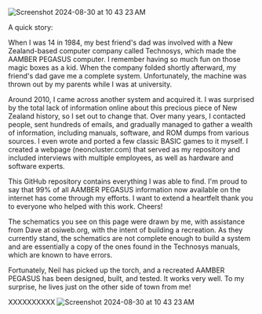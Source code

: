 
![Screenshot 2024-08-30 at 10 43 23 AM](https://github.com/user-attachments/assets/9177ab51-449e-42c7-aac5-f42e6c804f5c)

A quick story:

When I was 14 in 1984, my best friend's dad was involved with a New Zealand-based computer company called Technosys, which made the AAMBER PEGASUS computer. I remember having so much fun on those magic boxes as a kid. When the company folded shortly afterward, my friend's dad gave me a complete system. Unfortunately, the machine was thrown out by my parents while I was at university.

Around 2010, I came across another system and acquired it. I was surprised by the total lack of information online about this precious piece of New Zealand history, so I set out to change that. Over many years, I contacted people, sent hundreds of emails, and gradually managed to gather a wealth of information, including manuals, software, and ROM dumps from various sources. I even wrote and ported a few classic BASIC games to it myself. I created a webpage (neoncluster.com) that served as my repository and included interviews with multiple employees, as well as hardware and software experts.

This GitHub repository contains everything I was able to find. I'm proud to say that 99% of all AAMBER PEGASUS information now available on the internet has come through my efforts. I want to extend a heartfelt thank you to everyone who helped with this work. Cheers!

The schematics you see on this page were drawn by me, with assistance from Dave at osiweb.org, with the intent of building a recreation. As they currently stand, the schematics are not complete enough to build a system and are essentially a copy of the ones found in the Technosys manuals, which are known to have errors.

Fortunately, Neil has picked up the torch, and a recreated AAMBER PEGASUS has been designed, built, and tested. It works very well. To my surprise, he lives just on the other side of town from me!



XXXXXXXXXX
![Screenshot 2024-08-30 at 10 43 23 AM](https://github.com/user-attachments/assets/a75993c5-9243-4d1c-9abc-0f6aac56ef81)
